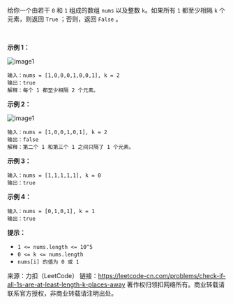 给你一个由若干 ```0``` 和 ```1``` 组成的数组 ```nums``` 以及整数 ```k```。如果所有 ```1``` 都至少相隔 ```k``` 个元素，则返回 ```True``` ；否则，返回 ```False``` 。

 

**示例 1：**

![image1](https://github.com/Zhenghao-Liu/LeetCode_problem-and-solution/blob/master/1437.是否所有1都至少相隔k个元素/sample_1_1791.png)
```
输入：nums = [1,0,0,0,1,0,0,1], k = 2
输出：true
解释：每个 1 都至少相隔 2 个元素。
```
**示例 2：**

![image1](https://github.com/Zhenghao-Liu/LeetCode_problem-and-solution/blob/master/1437.是否所有1都至少相隔k个元素/sample_2_1791.png)
```
输入：nums = [1,0,0,1,0,1], k = 2
输出：false
解释：第二个 1 和第三个 1 之间只隔了 1 个元素。
```
**示例 3：**
```
输入：nums = [1,1,1,1,1], k = 0
输出：true
```
**示例 4：**
```
输入：nums = [0,1,0,1], k = 1
输出：true
```

**提示：**

* ```1 <= nums.length <= 10^5```
* ```0 <= k <= nums.length```
* ```nums[i] 的值为 0 或 1```

来源：力扣（LeetCode）
链接：https://leetcode-cn.com/problems/check-if-all-1s-are-at-least-length-k-places-away
著作权归领扣网络所有。商业转载请联系官方授权，非商业转载请注明出处。
